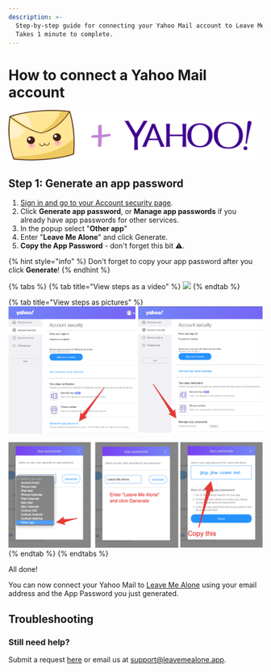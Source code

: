 ```yaml
---
description: >-
  Step-by-step guide for connecting your Yahoo Mail account to Leave Me Alone.
  Takes 1 minute to complete.
---
```


# How to connect a Yahoo Mail account

![](../.gitbook/assets/image%20%282%29.png)

## Step 1: Generate an app password

1. [Sign in and go to your Account security page](https://login.yahoo.com/account/security).
2. Click **Generate app password**, or **Manage app passwords** if you already have app passwords for other services.
3. In the popup select "**Other app**"
4. Enter "**Leave Me Alone**" and click Generate.
5. **Copy the App Password** - don't forget this bit ️⚠️.

{% hint style="info" %}
Don't forget to copy your app password after you click **Generate**!
{% endhint %}

{% tabs %}
{% tab title="View steps as a video" %}
![](../.gitbook/assets/1-generate-pass%20%281%29.gif)
{% endtab %}

{% tab title="View steps as pictures" %}
![Select Generate app password \(or Manage app passwords if you already have one setup\)](../.gitbook/assets/step1.png)

![Select Other app, enter &quot;Leave Me Alone&quot; and click Generate, copy the app password](../.gitbook/assets/step2.png)
{% endtab %}
{% endtabs %}

All done!

You can now connect your Yahoo Mail to [Leave Me Alone](https://leavemealone.app/) using your email address and the App Password you just generated.

## Troubleshooting

### Still need help?

Submit a request [here](https://leavemealone.app/feedback) or email us at [support@leavemealone.app](mailto:support@leavemealone.app).

